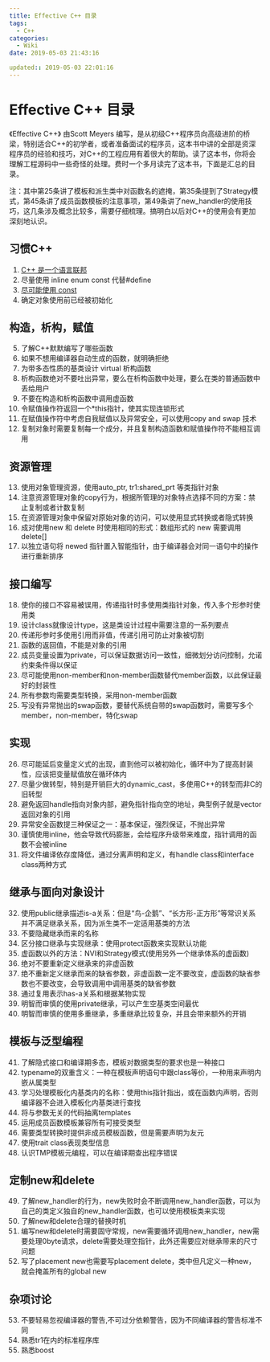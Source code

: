 ```yaml
---
title: Effective C++ 目录
tags:
  - C++
categories:
  - Wiki
date: 2019-05-03 21:43:16

updated:: 2019-05-03 22:01:16
---
```


# Effective C++ 目录

《Effective C++》 由Scott Meyers 编写，是从初级C++程序员向高级进阶的桥梁，特别适合C++的初学者，或者准备面试的程序员，这本书中讲的全部是资深程序员的经验和技巧，对C++的工程应用有着很大的帮助。读了这本书，你将会理解工程源码中一些奇怪的处理。费时一个多月读完了这本书，下面是汇总的目录。

注：其中第25条讲了模板和派生类中对函数名的遮掩，第35条提到了Strategy模式，第45条讲了成员函数模板的注意事项，第49条讲了new_handler的使用技巧，这几条涉及概念比较多，需要仔细梳理。搞明白以后对C++的使用会有更加深刻地认识。

## 习惯C++
1. [C++ 是一个语言联邦](https://blog.yu-xiaoxian.me/2020/05/26/wiki/EffectivCpp-tip01/)
2. 尽量使用 inline enum const 代替#define
3. [尽可能使用 const](https://blog.yu-xiaoxian.me/2020/05/26/wiki/EffectivCpp-tip03/)
4. 确定对象使用前已经被初始化

## 构造，析构，赋值
5. 了解C++默默编写了哪些函数
6. 如果不想用编译器自动生成的函数，就明确拒绝
7. 为带多态性质的基类设计 virtual 析构函数
8. 析构函数绝对不要吐出异常，要么在析构函数中处理，要么在类的普通函数中丢给用户
9. 不要在构造和析构函数中调用虚函数
10. 令赋值操作符返回一个*this指针，使其实现连锁形式
11. 在赋值操作符中考虑自我赋值以及异常安全，可以使用copy and swap 技术
12. 复制对象时需要复制每一个成分，并且复制构造函数和赋值操作符不能相互调用

## 资源管理
13. 使用对象管理资源，使用auto_ptr, tr1:shared_prt 等类指针对象
14. 注意资源管理对象的copy行为，根据所管理的对象特点选择不同的方案：禁止复制或者计数复制
15. 在资源管理对象中保留对原始对象的访问，可以使用显式转换或者隐式转换
16. 成对使用new 和 delete 时使用相同的形式：数组形式的 new 需要调用 delete[]
17. 以独立语句将 newed 指针置入智能指针，由于编译器会对同一语句中的操作进行重新排序

## 接口编写
18. 使你的接口不容易被误用，传递指针时多使用类指针对象，传入多个形参时使用类
19. 设计class就像设计type，这是类设计过程中需要注意的一系列要点
20. 传递形参时多使用引用而非值，传递引用可防止对象被切割
21. 函数的返回值，不能是对象的引用
22. 成员变量设置为private，可以保证数据访问一致性，细微划分访问控制，允诺约束条件得以保证
23. 尽可能使用non-member和non-member函数替代member函数，以此保证最好的封装性
24. 所有参数均需要类型转换，采用non-member函数
25. 写没有异常抛出的swap函数，要替代系统自带的swap函数时，需要写多个 member，non-member，特化swap

## 实现
26. 尽可能延后变量定义式的出现，直到他可以被初始化，循环中为了提高封装性，应该把变量赋值放在循环体内
27. 尽量少做转型，特别是开销巨大的dynamic_cast，多使用C++的转型而非C的旧转型
28. 避免返回handle指向对象内部，避免指针指向空的地址，典型例子就是vector返回对象的引用
29. 异常安全函数提三种保证之一：基本保证，强烈保证，不抛出异常
30. 谨慎使用inline，他会导致代码膨胀，会给程序升级带来难度，指针调用的函数不会被inline
31. 将文件编译依存度降低，通过分离声明和定义，有handle class和interface class两种方式

## 继承与面向对象设计
32. 使用public继承描述is-a关系：但是“鸟-企鹅”、“长方形-正方形”等常识关系并不满足继承关系，因为派生类不一定适用基类的方法
33. 不要隐藏继承而来的名称
34. 区分接口继承与实现继承：使用protect函数来实现默认功能
35. 虚函数以外的方法：NVI和Strategy模式(使用另外一个继承体系的虚函数)
36. 绝对不要重新定义继承来的非虚函数
37. 绝不重新定义继承而来的缺省参数，非虚函数一定不要改变，虚函数的缺省参数也不要改变，会导致调用中调用基类的缺省参数
38. 通过复用表示has-a关系和根据某物实现
39. 明智而审慎的使用private继承，可以产生空基类空间最优
40. 明智而审慎的使用多重继承，多重继承比较复杂，并且会带来额外的开销

## 模板与泛型编程
41. 了解隐式接口和编译期多态，模板对数据类型的要求也是一种接口
42. typename的双重含义：一种在模板声明语句中跟class等价，一种用来声明内嵌从属类型
43. 学习处理模板化内基类内的名称：使用this指针指出，或在函数内声明，否则编译器不会进入模板化内基类进行查找
44. 将与参数无关的代码抽离templates
45. 运用成员函数模板兼容所有可接受类型
46. 需要类型转换时提供非成员模板函数，但是需要声明为友元
47. 使用trait class表现类型信息
48. 认识TMP模板元编程，可以在编译期查出程序错误

## 定制new和delete
49. 了解new_handler的行为，new失败时会不断调用new_handler函数，可以为自己的类定义独自的new_handler函数，也可以使用模板类来实现
50. 了解new和delete合理的替换时机
51. 编写new和delete时需要固守常规，new需要循环调用new_handler，new需要处理0byte请求，delete需要处理空指针，此外还需要应对继承带来的尺寸问题
52. 写了placement new也需要写placement delete，类中但凡定义一种new，就会掩盖所有的global new

## 杂项讨论
53. 不要轻易忽视编译器的警告,不可过分依赖警告，因为不同编译器的警告标准不同
54. 熟悉tr1在内的标准程序库
55. 熟悉boost
